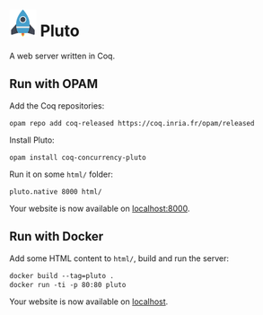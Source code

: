 # ![Logo](https://raw.githubusercontent.com/clarus/icons/master/rocket-48.png) Pluto
A web server written in Coq.

## Run with OPAM
Add the Coq repositories:

    opam repo add coq-released https://coq.inria.fr/opam/released

Install Pluto:

    opam install coq-concurrency-pluto

Run it on some `html/` folder:

    pluto.native 8000 html/

Your website is now available on [localhost:8000](http://localhost:8000/).

## Run with Docker
Add some HTML content to `html/`, build and run the server:

    docker build --tag=pluto .
    docker run -ti -p 80:80 pluto

Your website is now available on [localhost](http://localhost/).
